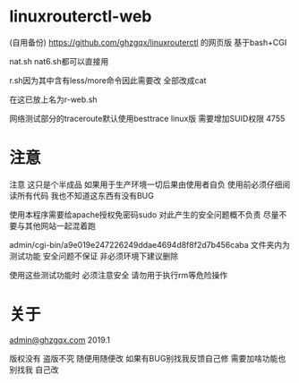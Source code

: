  # linuxrouterctl-web
(自用备份) https://github.com/ghzgqx/linuxrouterctl 的网页版 基于bash+CGI
 
 nat.sh nat6.sh都可以直接用 
 
 r.sh因为其中含有less/more命令因此需要改 全部改成cat
  
 
 在这已放上名为r-web.sh
 
 网络测试部分的traceroute默认使用besttrace linux版 需要增加SUID权限 4755
 
 
 # 注意
 
 注意 这只是个半成品 如果用于生产环境一切后果由使用者自负 使用前必须仔细阅读所有代码 我也不知道这东西有没有BUG
 
 使用本程序需要给apache授权免密码sudo 对此产生的安全问题概不负责 尽量不要与其他网站一起混着跑

 admin/cgi-bin/a9e019e247226249ddae4694d8f8f2d7b456caba 文件夹内为测试功能 安全问题不保证 非必须环境下建议删除

 使用这些测试功能时 必须注意安全 请勿用于执行rm等危险操作
 
 # 关于
admin@ghzgqx.com 
2019.1

版权没有 盗版不究 随便用随便改 如果有BUG别找我反馈自己修 需要加啥功能也别找我 自己改
